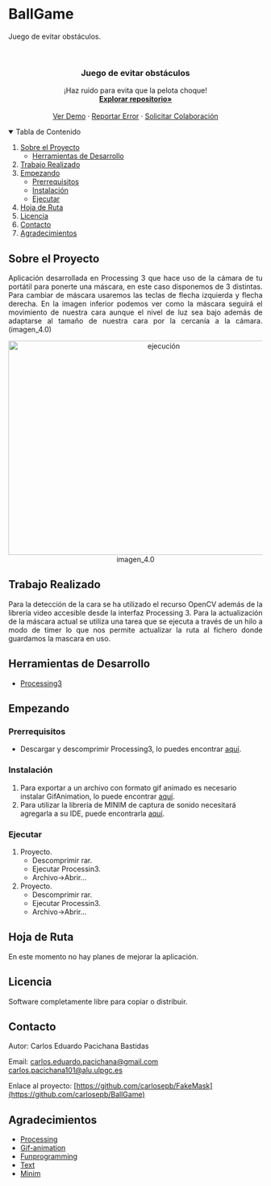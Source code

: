 # BallGame
Juego de evitar obstáculos.
<!-- PROJECT LOGO -->
<br/>
<p align="center">
  <h3 align="center">Juego de evitar obstáculos</h3>

  <p align="center">
    ¡Haz ruido para evita que la pelota choque!
    <br />
      <a href="https://github.com/carlosepb/BallGame"><strong>Explorar repositorio»</strong></a>
    <br />
    <br />
      <a href="https://github.com/carlosepb/BallGame/blob/main/images/animation.gif">Ver Demo</a>
      ·
      <a href="https://github.com/carlosepb/BallGame/issues">Reportar Error</a>
      ·
      <a href="https://github.com/carlosepb/BallGame/issues">Solicitar Colaboración</a>
    </p>
  </p>



<!-- TABLE OF CONTENTS -->
<details open="open">
  <summary>Tabla de Contenido</summary>
  <ol>
    <li>
      <a href="#sobre-el-proyecto">Sobre el Proyecto</a>
      <ul>
        <li><a href="#herramientas-de-desarrollo">Herramientas de Desarrollo</a></li>
      </ul>
    </li>
    <li><a href="#trabajo-realizado">Trabajo Realizado</a></li>
    <li>
      <a href="#empezando">Empezando</a>
      <ul>
        <li><a href="#prerrequisitos">Prerrequisitos</a></li>
        <li><a href="#instalación">Instalación</a></li>
        <li><a href="#ejecutar">Ejecutar</a></li>
      </ul>
    </li>
    <li><a href="#hoja-de-ruta">Hoja de Ruta</a></li>
    <li><a href="#licencia">Licencia</a></li>
    <li><a href="#contacto">Contacto</a></li>
    <li><a href="#agradecimientos">Agradecimientos</a></li>
  </ol>
</details>



<!-- ABOUT THE PROJECT -->
## Sobre el Proyecto

<p align="justify">
Aplicación desarrollada en Processing 3 que hace uso de la cámara de tu portátil para ponerte una máscara, en este caso disponemos de 3 distintas.
Para cambiar de máscara usaremos las teclas de flecha izquierda y flecha derecha.
En la imagen inferior podemos ver como la máscara seguirá el movimiento de nuestra cara aunque el nivel de luz sea bajo además de adaptarse al tamaño de nuestra cara por la cercanía a la cámara.(imagen_4.0)
</p>
<p align="center"><img src="gifCarlos.gif" alt="ejecución" width="600" height="425"></br>imagen_4.0</p>

## Trabajo Realizado
<p align="justify">
Para la detección de la cara se ha utilizado el recurso OpenCV además de la librería video accesible desde la interfaz Processing 3. Para la actualización de la máscara actual se utiliza una tarea que se ejecuta a través de un hilo a modo de timer lo que nos permite actualizar la ruta al fichero donde guardamos la mascara en uso.
</p>

## Herramientas de Desarrollo

* [Processing3](https://processing.org/download/)

<!-- GETTING STARTED -->
## Empezando

### Prerrequisitos

* Descargar y descomprimir Processing3, lo puedes encontrar [aquí](https://processing.org/download/).

### Instalación
1. Para exportar a un archivo con formato gif animado es necesario instalar GifAnimation, lo puede encontrar [aquí](https://github.com/extrapixel/gif-animation).
2. Para utilizar la librería de MINIM de captura de sonido necesitará agregarla a su IDE, puede encontrarla [aquí](http://code.compartmental.net/tools/minim/).

### Ejecutar

1. Proyecto.
    * Descomprimir rar.
    * Ejecutar Processin3.
    * Archivo->Abrir...
2. Proyecto.
    * Descomprimir rar.
    * Ejecutar Processin3.
    * Archivo->Abrir...
 
<!-- ROADMAP -->
## Hoja de Ruta

En este momento no hay planes de mejorar la aplicación.

<!-- LICENSE -->
## Licencia

Software completamente libre para copiar o distribuir.

<!-- CONTACT -->
## Contacto

Autor: Carlos Eduardo Pacichana Bastidas

Email: carlos.eduardo.pacichana@gmail.com  carlos.pacichana101@alu.ulpgc.es

Enlace al proyecto: [https://github.com/carlosepb/FakeMask](https://github.com/carlosepb/BallGame)

<!-- ACKNOWLEDGEMENTS -->
## Agradecimientos
* [Processing](https://processing.org/)
* [Gif-animation](https://github.com/extrapixel/gif-animation)
* [Funprogramming](https://funprogramming.org/)
* [Text](https://processing.org/reference/text_.html)
* [Minim](http://code.compartmental.net/tools/minim/)
